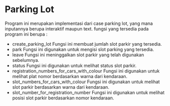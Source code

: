 # Parking Lot
Program ini merupakan implementasi dari case parking lot, yang mana inputannya berupa interaktif maupun text.
fungsi yang tersedia pada program ini berupa :
- create_parking_lot
    Fungsi ini membuat jumlah slot parkir yang tersedia.
- park
    Fungsi ini digunakan untuk mengisi slot parking yang tersedia.
- leave
    Fungsi ini meninggalkan slot parkir yang telah digunakan sebelumnya.
- status
    Fungsi ini digunakan untuk melihat status slot parkir.
- registration_numbers_for_cars_with_colour
    Fungsi ini digunakan untuk melihat plat nomor berdasarkan warna dari kendaraan.
- slot_numbers_for_cars_with_colour
    Fungsi ini digunakan untuk melihat slot parkir berdasarkan warna dari kendaraan.
- slot_number_for_registration_number
    Fungsi ini digunakan untuk melihat posisi slot parkir berdasarkan nomor kendaraan.
